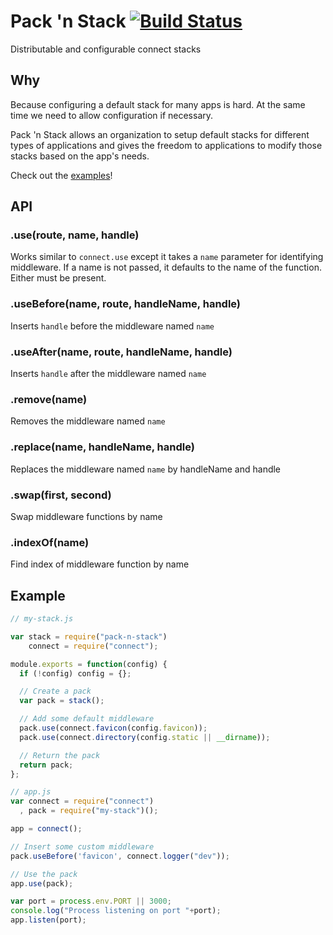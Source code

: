 Pack 'n Stack [![Build Status](https://secure.travis-ci.org/CamShaft/pack-n-stack.png?branch=master)](https://travis-ci.org/CamShaft/pack-n-stack)
=============

Distributable and configurable connect stacks


Why
---

Because configuring a default stack for many apps is hard. At the same time we need to allow configuration if necessary.

Pack 'n Stack allows an organization to setup default stacks for different types of applications and gives the freedom to applications to modify those stacks based on the app's needs.

Check out the [examples](./examples)!

API
---

### .use(route, name, handle)

Works similar to `connect.use` except it takes a `name` parameter for identifying middleware. If a name is not passed, it defaults to the name of the function. Either must be present.

### .useBefore(name, route, handleName, handle)

Inserts `handle` before the middleware named `name`

### .useAfter(name, route, handleName, handle)

Inserts `handle` after the middleware named `name`

### .remove(name)

Removes the middleware named `name`

### .replace(name, handleName, handle)

Replaces the middleware named `name` by handleName and handle

### .swap(first, second)

Swap middleware functions by name

### .indexOf(name)

Find index of middleware function by name


Example
-------

```js
// my-stack.js

var stack = require("pack-n-stack")
    connect = require("connect");

module.exports = function(config) {
  if (!config) config = {};

  // Create a pack
  var pack = stack();

  // Add some default middleware
  pack.use(connect.favicon(config.favicon));
  pack.use(connect.directory(config.static || __dirname));

  // Return the pack
  return pack;
};
```

```js
// app.js
var connect = require("connect")
  , pack = require("my-stack")();

app = connect();

// Insert some custom middleware
pack.useBefore('favicon', connect.logger("dev"));

// Use the pack
app.use(pack);

var port = process.env.PORT || 3000;
console.log("Process listening on port "+port);
app.listen(port);
```